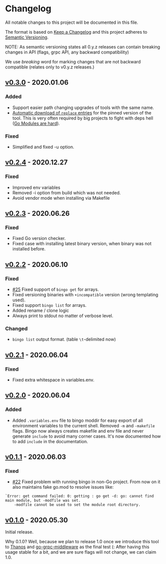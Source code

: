 # Changelog

All notable changes to this project will be documented in this file.

The format is based on [Keep a Changelog](http://keepachangelog.com/en/1.0.0/) and this project adheres to [Semantic Versioning](http://semver.org/spec/v2.0.0.html).

NOTE: As semantic versioning states all 0.y.z releases can contain breaking changes in API (flags, grpc API, any backward compatibility)

We use *breaking* word for marking changes that are not backward compatible (relates only to v0.y.z releases.)

## [v0.3.0](https://github.com/bwplotka/bingo/releases/tag/v0.2.4) - 2020.01.06

### Added

* Support easier path changing upgrades of tools with the same name.
* [Automatic download of `replace` entries](https://github.com/bwplotka/bingo/issues/7) for the pinned version of the tool. This is very often required by big projects to fight with deps hell ([Go Modules are hard](https://twitter.com/bwplotka/status/1347104281120403458)). 

### Fixed

* Simplified and fixed -u option.

## [v0.2.4](https://github.com/bwplotka/bingo/releases/tag/v0.2.4) - 2020.12.27

### Fixed

* Improved env variables
* Removed -i option from build which was not needed.
* Avoid vendor mode when installing via Makefile

## [v0.2.3](https://github.com/bwplotka/bingo/releases/tag/v0.2.3) - 2020.06.26

### Fixed

* Fixed Go version checker.
* Fixed case with installing latest binary version, when binary was not installed before.

## [v0.2.2](https://github.com/bwplotka/bingo/releases/tag/v0.2.2) - 2020.06.10

### Fixed

* [#25](https://github.com/bwplotka/bingo/issues/25) Fixed support of `bingo get` for arrays.
* Fixed versioning binaries with `+incompatible` version (wrong templating used).
* Fixed support `bingo list` for arrays.
* Added rename / clone logic
* Always print to stdout no matter of verbose level.

### Changed

* `bingo list` output format. (table `\t`-delimited now)

## [v0.2.1](https://github.com/bwplotka/bingo/releases/tag/v0.2.1) - 2020.06.04

### Fixed

* Fixed extra whitespace in variables.env.

## [v0.2.0](https://github.com/bwplotka/bingo/releases/tag/v0.2.0) - 2020.06.04

### Added

* Added `.variables.env` file to bingo moddir for easy export of all environment variables to the current shell. Removed `-m` and `-makefile` flags. Bingo now always creates makefile and env file and never generate `include` to avoid many corner cases. It's now documented how to add `include` in the documentation.

## [v0.1.1](https://github.com/bwplotka/bingo/releases/tag/v0.1.1) - 2020.06.03

### Fixed

* [#22](https://github.com/bwplotka/bingo/pull/22) Fixed problem with running bingo in non-Go project. From now on it also maintains fake go.mod to resolve issues like:

```
`Error: get command failed: 0: getting : go get -d: go: cannot find main module, but -modfile was set.
	-modfile cannot be used to set the module root directory.
```

## [v0.1.0](https://github.com/bwplotka/bingo/releases/tag/v0.1.0) - 2020.05.30

Initial release.

Why 0.1.0? Well, because we plan to release 1.0 once we introduce this tool to [Thanos](http://github.com/thanos-io/thanos) and [go-grpc-middleware](https://github.com/grpc-ecosystem/go-grpc-middleware) as the final test (: After having this usage stable for a bit, and we are sure flags will not change, we can claim 1.0.
